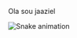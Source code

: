 Ola sou jaaziel

<div>
<img src="https://raw.githubusercontent.com/JaazielSlv/gitrepo/output/snake.svg" alt="Snake animation" />
</div>
